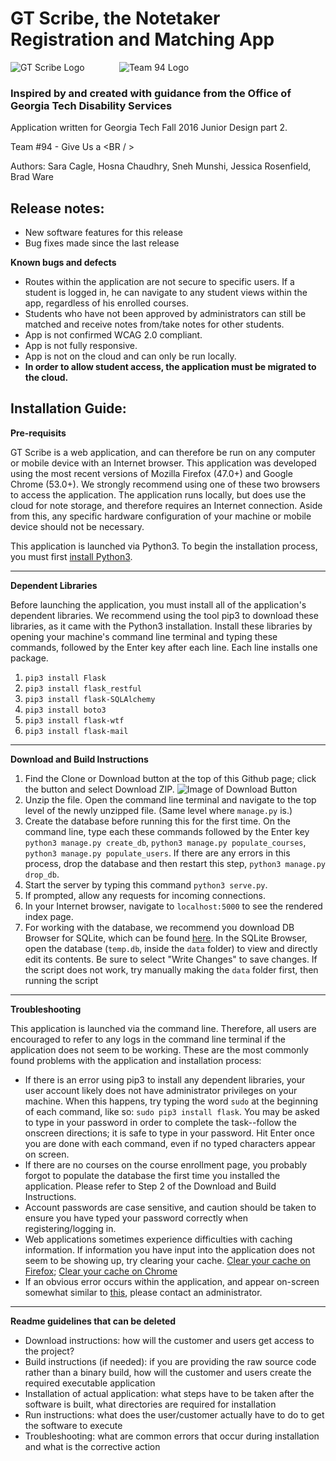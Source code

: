 # GT Scribe, the Notetaker Registration and Matching App

![GT Scribe Logo](http://i68.tinypic.com/6o1pgg.png) &nbsp;&nbsp;&nbsp;&nbsp;&nbsp;&nbsp;&nbsp;&nbsp;&nbsp;&nbsp;&nbsp;&nbsp; ![Team 94 Logo](http://i68.tinypic.com/10gbsw0.png)


### Inspired by and created with guidance from the Office of Georgia Tech Disability Services

Application written for Georgia Tech Fall 2016 Junior Design part 2.

Team #94 - Give Us a  &lt;BR / &gt;

Authors: Sara Cagle, Hosna Chaudhry, Sneh Munshi, Jessica Rosenfield, Brad Ware


## Release notes:

- New software features for this release
- Bug fixes made since the last release

**Known bugs and defects** 

- Routes within the application are not secure to specific users. If a student is logged in, he can navigate to any student views within the app, regardless of his enrolled courses.
- Students who have not been approved by administrators can still be matched and receive notes from/take notes for other students.
- App is not confirmed WCAG 2.0 compliant.
- App is not fully responsive.
- App is not on the cloud and can only be run locally.
- **In order to allow student access, the application must be migrated to the cloud.**

## Installation Guide:

**Pre-requisits**

GT Scribe is a web application, and can therefore be run on any computer or mobile device with an Internet browser. This application was developed using the most recent versions of Mozilla Firefox (47.0+) and Google Chrome (53.0+). We strongly recommend using one of these two browsers to access the application. The application runs locally, but does use the cloud for note storage, and therefore requires an Internet connection. Aside from this, any specific hardware configuration of your machine or mobile device should not be necessary.

This application is launched via Python3. To begin the installation process, you must first [install Python3](https://www.python.org/downloads/). 

------
**Dependent Libraries**

Before launching the application, you must install all of the application's dependent libraries. We recommend using the tool pip3 to download these libraries, as it came with the Python3 installation. Install these libraries by opening your machine's command line terminal and typing these commands, followed by the Enter key after each line. Each line installs one package.

1. `pip3 install Flask`
2. `pip3 install flask_restful`
3. `pip3 install flask-SQLAlchemy`
4. `pip3 install boto3`
5. `pip3 install flask-wtf`
6. `pip3 install flask-mail`

------
**Download and Build Instructions**

1. Find the Clone or Download button at the top of this Github page; click the button and select Download ZIP. ![Image of Download Button](http://i65.tinypic.com/z1x0m.png)
2. Unzip the file. Open the command line terminal and navigate to the top level of the newly unzipped file. (Same level where `manage.py` is.)
3. Create the database before running this for the first time. On the command line, type each these commands followed by the Enter key `python3 manage.py create_db`, `python3 manage.py populate_courses`, `python3 manage.py populate_users`. If there are any errors in this process, drop the database and then restart this step, `python3 manage.py drop_db`.
4. Start the server by typing this command `python3 serve.py`.
5. If prompted, allow any requests for incoming connections.
6. In your Internet browser, navigate to `localhost:5000` to see the rendered index page.
7. For working with the database, we recommend you download DB Browser for SQLite, which can be found [here](http://sqlitebrowser.org/). In the SQLite Browser, open the database (`temp.db`, inside the `data` folder) to view and directly edit its contents. Be sure to select "Write Changes" to save changes. If the script does not work, try manually making the `data` folder first, then running the script

-------
**Troubleshooting**

This application is launched via the command line. Therefore, all users are encouraged to refer to any logs in the command line terminal if the application does not seem to be working. These are the most commonly found problems with the application and installation process:

- If there is an error using pip3 to install any dependent libraries, your user account likely does not have administrator privileges on your machine. When this happens, try typing the word `sudo` at the beginning of each command, like so: `sudo pip3 install flask`. You may be asked to type in your password in order to complete the task--follow the onscreen directions; it is safe to type in your password. Hit Enter once you are done with each command, even if no typed characters appear on screen.
- If there are no courses on the course enrollment page, you probably forgot to populate the database the first time you installed the application. Please refer to Step 2 of the Download and Build Instructions.
- Account passwords are case sensitive, and caution should be taken to ensure you have typed your password correctly when registering/logging in.
- Web applications sometimes experience difficulties with caching information. If information you have input into the application does not seem to be showing up, try clearing your cache. [Clear your cache on Firefox](https://support.mozilla.org/en-US/kb/how-clear-firefox-cache); [Clear your cache on Chrome](https://support.google.com/accounts/answer/32050?hl=en)
- If an obvious error occurs within the application, and appear on-screen somewhat similar to [this](http://flask.pocoo.org/docs/0.11/_images/debugger.png), please contact an administrator.

----------
**Readme guidelines that can be deleted**

- Download instructions: how will the customer and users get access to the project?
- Build instructions (if needed): if you are providing the raw source code rather than a binary build, how will the customer and users create the required executable application
- Installation of actual application: what steps have to be taken after the software is built, what directories are required for installation
- Run instructions: what does the user/customer actually have to do to get the software to execute
- Troubleshooting: what are common errors that occur during installation and what is the corrective action
